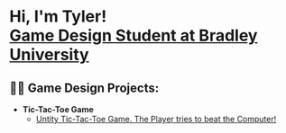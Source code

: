 <h1>Hi, I'm Tyler! <br/><a href="https://github.com/TylerBouchard02"></a><a href="https://www.linkedin.com/in/TylerBouchard02/">Game Design Student at Bradley University</a></h1>

<h2>👨‍💻 Game Design Projects:</h2>

- <b>Tic-Tac-Toe Game</b>
  - [Untity Tic-Tac-Toe Game. The Player tries to beat the Computer!](https://github.com/joshmadakor1/Algorithms-Practice)


<!--
**TylerBouchard02/TylerBouchard02** is a ✨ _special_ ✨ repository because its `README.md` (this file) appears on your GitHub profile.

Here are some ideas to get you started:

- 🔭 I’m currently working on ...
- 🌱 I’m currently learning ...
- 👯 I’m looking to collaborate on ...
- 🤔 I’m looking for help with ...
- 💬 Ask me about ...
- 📫 How to reach me: ...
- 😄 Pronouns: ...
- ⚡ Fun fact: ...
-->
